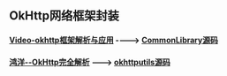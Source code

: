 
##  **OkHttp网络框架封装**

####  [Video-okhttp框架解析与应用](https://www.imooc.com/learn/732)  ---->  [CommonLibrary源码](https://github.com/qndroid/CommonLibrary.git)



#### [鸿洋--OkHttp完全解析](https://blog.csdn.net/lmj623565791/article/details/47911083) --->  [okhttputils源码](https://github.com/hongyangAndroid/okhttputils)

